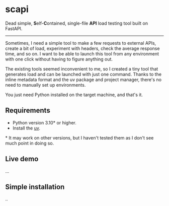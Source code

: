 
# scapi

Dead simple, **S**elf-**C**ontained, single-file **API** load testing tool built on FastAPI.

---

Sometimes, I need a simple tool to make a few requests to external APIs, create a bit of load, experiment with headers, check the average response time, and so on. I want to be able to launch this tool from any environment with one click without having to figure anything out.

The existing tools seemed inconvenient to me, so I created a tiny tool that generates load and can be launched with just one command. Thanks to the inline metadata format and the uv package and project manager, there's no need to manually set up environments.

You just need Python installed on the target machine, and that's it.

## Requirements
+ Python version 3.10* or higher.
+ Install the [uv](https://docs.astral.sh/uv/getting-started/installation/).



\* It may work on other versions, but I haven't tested them as I don't see much point in doing so.

## Live demo
...


## Simple installation

..
